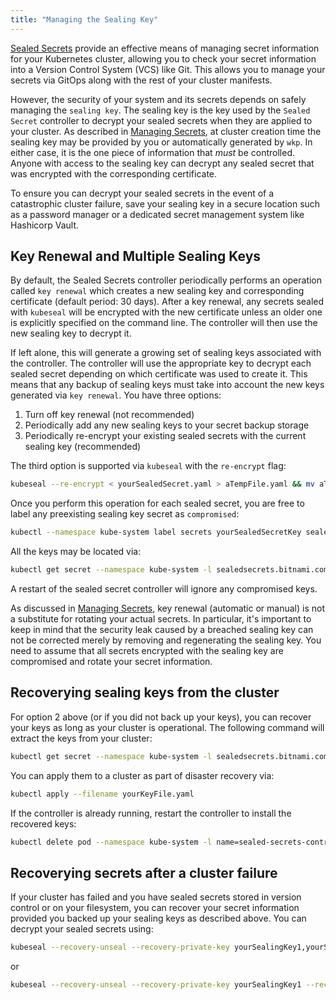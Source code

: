 ```yaml
---
title: "Managing the Sealing Key"
---
```


[Sealed Secrets](https://engineering.bitnami.com/articles/sealed-secrets.html) provide an effective means of managing secret information for your Kubernetes cluster, allowing you to check your secret information into a Version Control System (VCS) like Git. This allows you to manage your secrets via GitOps along with the rest of your cluster manifests.

However, the security of your system and its secrets depends on safely managing the `sealing key`. The sealing key is the key used by the `Sealed Secret` controller to decrypt your sealed secrets when they are applied to your cluster. As described in [Managing Secrets](/getting-started/managing-secrets/), at cluster creation time the sealing key may be provided by you or automatically generated by `wkp`. In either case, it is the one piece of information that _must_ be controlled. Anyone with access to the sealing key can decrypt any sealed secret that was encrypted with the corresponding certificate.

To ensure you can decrypt your sealed secrets in the event of a catastrophic cluster failure, save your sealing key in a secure location such as a password manager or a dedicated secret management system like Hashicorp Vault.

## Key Renewal and Multiple Sealing Keys

By default, the Sealed Secrets controller periodically performs an operation called `key renewal` which creates a new sealing key and corresponding certificate (default period: 30 days). After a key renewal, any secrets sealed with `kubeseal` will be encrypted with the new certificate unless an older one is explicitly specified on the command line. The controller will then use the new sealing key to decrypt it.

If left alone, this will generate a growing set of sealing keys associated with the controller. The controller will use the appropriate key to decrypt each sealed secret depending on which certificate was used to create it. This means that any backup of sealing keys must take into account the new keys generated via `key renewal`. You have three options:

1. Turn off key renewal (not recommended)
2. Periodically add any new sealing keys to your secret backup storage
3. Periodically re-encrypt your existing sealed secrets with the current sealing key (recommended)

The third option is supported via `kubeseal` with the `re-encrypt` flag:

```bash
kubeseal --re-encrypt < yourSealedSecret.yaml > aTempFile.yaml && mv aTempFile.yaml yourSealedSecret.yaml
```

Once you perform this operation for each sealed secret, you are free to label any preexisting sealing key secret as `compromised`:

```bash
kubectl --namespace kube-system label secrets yourSealedSecretKey sealedsecrets.bitnami.com/sealed-secrets-key=compromised --overwrite=true
```

All the keys may be located via:

```bash
kubectl get secret --namespace kube-system -l sealedsecrets.bitnami.com/sealed-secrets-key
```

A restart of the sealed secret controller will ignore any compromised keys.

As discussed in [Managing Secrets](/getting-started/managing-secrets/), key renewal (automatic or manual) is not a substitute for rotating your actual secrets. In particular, it's important to keep in mind that the security leak caused by a breached sealing key can not be corrected merely by removing and regenerating the sealing key. You need to assume that all secrets encrypted with the sealing key are compromised and rotate your secret information.

## Recoverying sealing keys from the cluster

For option 2 above (or if you did not back up your keys), you can recover your keys as long as your cluster is operational. The following command will extract the keys from your cluster:

```bash
kubectl get secret --namespace kube-system -l sealedsecrets.bitnami.com/sealed-secrets-key --output yaml > yourKeyFile.yaml
```

You can apply them to a cluster as part of disaster recovery via:

```bash
kubectl apply --filename yourKeyFile.yaml
```

If the controller is already running, restart the controller to install the recovered keys:

```bash
kubectl delete pod --namespace kube-system -l name=sealed-secrets-controller
```

## Recoverying secrets after a cluster failure

If your cluster has failed and you have sealed secrets stored in version control or on your filesystem, you can recover your secret information provided you backed up your sealing keys as described above. You can decrypt your sealed secrets using:

```bash
kubeseal --recovery-unseal --recovery-private-key yourSealingKey1,yourSealingKey2,... < yourSealedSecret.yaml
```

or

```bash
kubeseal --recovery-unseal --recovery-private-key yourSealingKey1 --recovery-private-key yourSealingKey2 ... < yourSealedSecret.yaml
```
